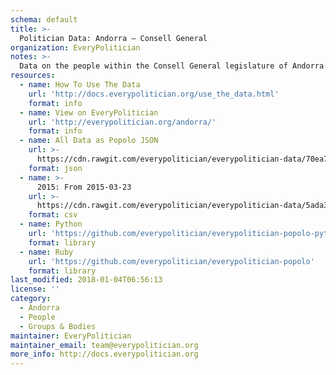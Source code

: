 ```yaml
---
schema: default
title: >-
  Politician Data: Andorra — Consell General
organization: EveryPolitician
notes: >-
  Data on the people within the Consell General legislature of Andorra.
resources:
  - name: How To Use The Data
    url: 'http://docs.everypolitician.org/use_the_data.html'
    format: info
  - name: View on EveryPolitician
    url: 'http://everypolitician.org/andorra/'
    format: info
  - name: All Data as Popolo JSON
    url: >-
      https://cdn.rawgit.com/everypolitician/everypolitician-data/70ea7502fab525367e9e3b1b495072d3606ddc99/data/Andorra/General_Council/ep-popolo-v1.0.json
    format: json
  - name: >-
      2015: From 2015-03-23
    url: >-
      https://cdn.rawgit.com/everypolitician/everypolitician-data/5ada339a51541d28b7a3515872f9ac0984c58153/data/Andorra/General_Council/term-2015.csv
    format: csv
  - name: Python
    url: 'https://github.com/everypolitician/everypolitician-popolo-python'
    format: library
  - name: Ruby
    url: 'https://github.com/everypolitician/everypolitician-popolo'
    format: library
last_modified: 2018-01-04T06:56:13
license: ''
category:
  - Andorra
  - People
  - Groups & Bodies
maintainer: EveryPolitician
maintainer_email: team@everypolitician.org
more_info: http://docs.everypolitician.org
---
```


